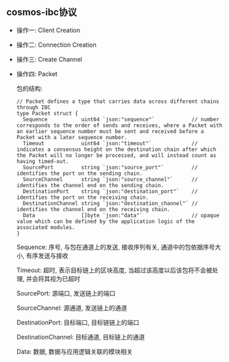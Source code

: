 ## cosmos-ibc协议

* 操作一: Client Creation

* 操作二: Connection Creation

* 操作三: Create Channel

* 操作四: Packet

  包的结构:

  ```golang
  // Packet defines a type that carries data across different chains through IBC
  type Packet struct {
  	Sequence           uint64 `json:"sequence"`            // number corresponds to the order of sends and receives, where a Packet with an earlier sequence number must be sent and received before a Packet with a later sequence number.
  	Timeout            uint64 `json:"timeout"`             // indicates a consensus height on the destination chain after which the Packet will no longer be processed, and will instead count as having timed-out.
  	SourcePort         string `json:"source_port"`         // identifies the port on the sending chain.
  	SourceChannel      string `json:"source_channel"`      // identifies the channel end on the sending chain.
  	DestinationPort    string `json:"destination_port"`    // identifies the port on the receiving chain.
  	DestinationChannel string `json:"destination_channel"` // identifies the channel end on the receiving chain.
  	Data               []byte `json:"data"`                // opaque value which can be defined by the application logic of the associated modules.
  }
  
  ```

  Sequence: 序号, 与包在通道上的发送, 接收序列有关, 通道中的包依据序号大小, 有序发送与接收

  Timeout: 超时, 表示目标链上的区块高度, 当超过该高度以后该包将不会被处理, 并会将其视为已超时

  SourcePort: 源端口, 发送链上的端口

  SourceChannel: 源通道, 发送链上的通道

  DestinationPort: 目标端口, 目标链链上的端口

  DestinationChannel: 目标通道, 目标链上的通道

  Data: 数据, 数据与应用逻辑关联的模块相关
  
